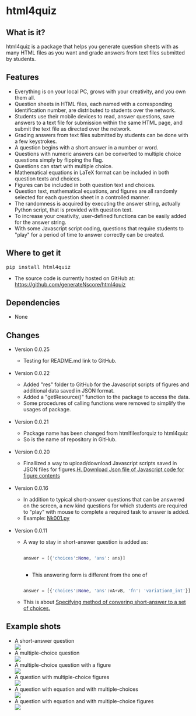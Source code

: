 # html4quiz

## What is it?

html4quiz is a package that helps you generate question sheets with as many HTML files as you want and grade answers from text files submitted by students.

## Features
<ul>
<li>Everything is on your local PC, grows with your creativity, and you own them all.</li>
<li>Question sheets in HTML files, each named with a corresponding identification number, are distributed to students over the network.</li>
<li>Students use their mobile devices to read, answer questions, save answers to a text file for submission within the same HTML page, and submit the text file as directed over the network.</li>
<li>Grading answers from text files submitted by students can be done with a few keystrokes.</li>
<li>A question begins with a short answer in a number or word.</li>
<li>Questions with numeric answers can be converted to multiple choice questions simply by flipping the flag.</li>
<li>Questions can start with multiple choice.</li>
<li>Mathematical equations in LaTeX format can be included in both question texts and choices.</li>
<li>Figures can be included in both question text and choices.</li>
<li>Question text, mathematical equations, and figures are all randomly selected for each question sheet in a controlled manner.</li>
<li>The randomness is acquired by executing the answer string, actually Python script, that is provided with question text.</li>
<li>To increase your creativity, user-defined functions can be easily added for the answer string.</li>
<li>With some Javascript script coding, questions that require students to "play" for a period of time to answer correctly can be created.</li>
</ul>

## Where to get it

<pre lang=sh>pip install html4quiz</pre>

<ul>
<li>The source code is currently hosted on GitHub at: <a href="https://github.com/generateNscore/html4quiz">https://github.com/generateNscore/html4quiz</a></li>
</ul>


## Dependencies
<ul><li>None</li></ul>


## Changes
<ul>
<li>Version 0.0.25</li>
<ul><li>Testing for README.md link to GitHub.</li>
</ul>
<br>
<li>Version 0.0.22</li>
<ul><li>Added "res" folder to GitHub for the Javascript scripts of figures and additional data saved in JSON format.</li>
<li>Added a "getResource()" function to the package to access the data.</li>
<li>Some procedures of calling functions were removed to simplify the usages of package.</li>
</ul>
<br>
<li>Version 0.0.21</li>
<ul><li>Package name has been changed from htmlfilesforquiz to html4quiz</li>
<li>So is the name of repository in GitHub.</li></ul>
<br>
<li>Version 0.0.20</li>

<ul><li>Finallized a way to upload/download Javascript scripts saved in JSON files for figures.<a href="https://github.com/generateNscore/html4quiz/wiki#h-download-json-file-of-javascript-code-for-figure-contents">H. Download Json file of Javascript code for figure contents</a></li></ul>
<br>

<li>Version 0.0.16</li>

<ul><li>In addition to typical short-answer questions that can be answered on the screen, a new kind questions for which students are required to "play" with mouse to complete a required task to answer is added.</li>
<li>Example: <a href="https://generateNscore.github.io/html4quiz/Examples/Nk001/Nk001.py">Nk001.py</a></li>
</ul>
<br>

<li>Version 0.0.11</li>

<ul><li>A way to stay in short-answer question is added as:</li>
  
```python
  
answer = [{'choices':None, 'ans': ans}]
  
```

<ul><li>This answering form is different from the one of</li></ul>
  
  ```python
  
answer = [{'choices':None, 'ans':vA+vB, 'fn': 'variation0_int'}]
  
```

<li>This is about <a href="https://github.com/generateNscore/html4quiz/wiki#2-specifying-method-of-converting-a-short-answer-to-a-set-of-choices">Specifying method of convering short-answer to a set of choices.</a></li></ul>
</ul>


## Example shots
<ul>
<li>A short-answer question</li>
<img src="https://generateNscore.github.io/html4quiz/img/example1-3.png">
<li>A multiple-choice question</li>
<img src="https://generateNscore.github.io/html4quiz/img/example1-6.png">
<li>A multiple-choice question with a figure</li>
<img src="https://generateNscore.github.io/html4quiz/img/example1-2.png">
<li>A question with multiple-choice figures</li>
<img src="https://generateNscore.github.io/html4quiz/img/example1-1.png">
<li>A question with equation and with multiple-choices</li>
<img src="https://generateNscore.github.io/html4quiz/img/example1-4.png">
<li>A question with equation and with multiple-choice figures</li>
<img src="https://generateNscore.github.io/html4quiz/img/example1-5.png">
</ul>